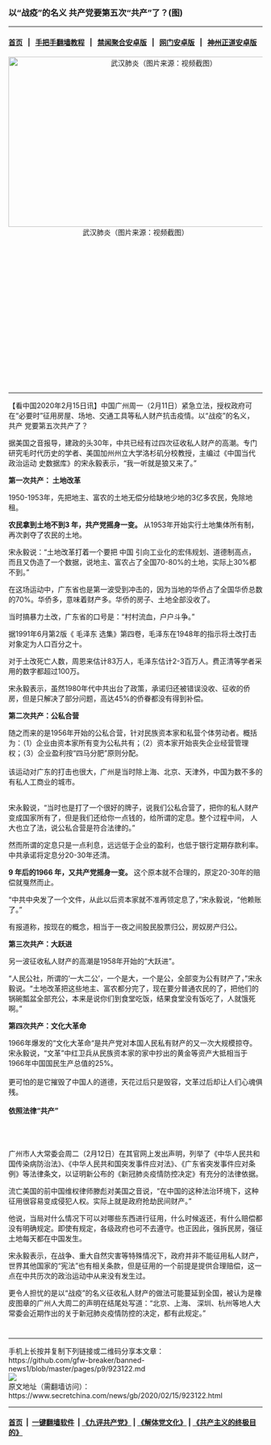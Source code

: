 ### 以“战疫”的名义 共产党要第五次“共产”了？(图)
------------------------

#### [首页](https://github.com/gfw-breaker/banned-news1/blob/master/README.md) &nbsp;&nbsp;|&nbsp;&nbsp; [手把手翻墙教程](https://github.com/gfw-breaker/guides/wiki) &nbsp;&nbsp;|&nbsp;&nbsp; [禁闻聚合安卓版](https://github.com/gfw-breaker/bn-android) &nbsp;&nbsp;|&nbsp;&nbsp; [网门安卓版](https://github.com/oGate2/oGate) &nbsp;&nbsp;|&nbsp;&nbsp; [神州正道安卓版](https://github.com/SzzdOgate/update) 



<div class="article_right" style="fone-color:#000">
 <p style="text-align:center">
  <img alt="武汉肺炎（图片来源：视频截图）" src="https://img3.secretchina.com/pic/2020/2-15/p2627541a344103611-ss.jpg" style="height:337px; width:600px"/>
  <br>
   武汉肺炎（图片来源：视频截图）
   <span id="hideid" name="hideid" style="color:red;display:none;">
    <span href="https://www.secretchina.com">
    </span>
   </span>
  </br>
 </p>
 <div id="txt-mid1-t21-2017">
  <ins class="adsbygoogle" data-ad-client="ca-pub-1276641434651360" data-ad-slot="2451032099" style="display:inline-block;width:336px;height:280px">
  </ins>
  

---


  </div>
 </div>
 <p>
  【看中国2020年2月15日讯】中国广州周一（2月11日）紧急立法，授权政府可在“必要时”征用房屋、场地、交通工具等私人财产抗击疫情。以“战疫”的名义，
  <span href="https://www.secretchina.com/news/gb/tag/共产" target="_blank">
   共产
  </span>
  党要第五次共产了？
  <span id="hideid" name="hideid" style="color:red;display:none;">
   <span href="https://www.secretchina.com">
   </span>
  </span>
 </p>
 <p>
  据美国之音报导，建政的头30年，中共已经有过四次征收私人财产的高潮。专门研究毛时代历史的学者、美国加州州立大学洛杉矶分校教授，主编过《中国当代
  <span href="https://www.secretchina.com/news/gb/tag/政治运动" target="_blank">
   政治运动
  </span>
  史数据库》的宋永毅表示，“我一听就是狼又来了。”
 </p>
 <p>
  <strong>
   第一次共产：
  </strong>
  <strong>
   土地改革
  </strong>
 </p>
 <p>
  1950-1953年，先把地主、富农的土地无偿分给缺地少地的3亿多农民，免除地租。
 </p>
 <p>
  <strong>
   农民拿到土地不到3
  </strong>
  <strong>
   年，共产党摇身一变。
  </strong>
  从1953年开始实行土地集体所有制，再次剥夺了农民的土地。
 </p>
 <p>
  宋永毅说：“土地改革打着一个要把
  <span href="https://www.secretchina.com" target="_blank">
   中国
  </span>
  引向工业化的宏伟规划、道德制高点，而且又伪造了一个数据，说地主、富农占了全国70-80%的土地，实际上30%都不到。”
 </p>
 <p>
  在这场运动中，广东省也是第一波受到冲击的，因为当地的华侨占了全国华侨总数的70%。华侨多，意味着财产多。华侨的房子、土地全部没收了。
 </p>
 <p>
  当时搞暴力土改，广东省的口号是：“村村流血，户户斗争。”
 </p>
 <p>
  据1991年6月第2版《
  <span href="https://www.secretchina.com/news/gb/tag/毛泽东" target="_blank">
   毛泽东
  </span>
  选集》第四卷，毛泽东在1948年的指示将土改打击对象定为人口百分之十。
 </p>
 <p>
  对于土改死亡人数，周恩来估计83万人，毛泽东估计2-3百万人。费正清等学者采用的数字都超过100万。
 </p>
 <p>
  宋永毅表示，虽然1980年代中共出台了政策，承诺归还被错误没收、征收的侨房，但是只解决了部分问题，高达45%的侨眷都没有得到补偿。
 </p>
 <p>
  <strong>
   第二次共产：公私合营
  </strong>
 </p>
 <p>
  随之而来的是1956年开始的公私合营，针对民族资本家和私营个体劳动者。概括为：（1）企业由资本家所有变为公私共有；（2）资本家开始丧失企业经营管理权；（3）企业盈利按“四马分肥”原则分配。
  <br>
   <br>
    该运动对广东的打击也很大，广州是当时除上海、北京、天津外，中国为数不多的有私人工商业的城市。
   </br>
  </br>
 </p>
 <p>
  宋永毅说，“当时也是打了一个很好的牌子，说我们公私合营了，把你的私人财产变成国家所有了，但是我们还给你一点钱的，给所谓的定息。整个过程中间， 人大也立了法，说公私合营是符合法律的。”
 </p>
 <center>
  <div style="max-width: 632px;height:180px; display: none; text-align: center; margin: 0 auto; overflow: hidden;overflow-x: hidden;">
   <div id="taboola-midarticle-thumbnails" style="max-width: 632px;height:180px;overflow: hidden;overflow-x: hidden;">
   </div>
  </div>
  <div>
   <ins class="adsbygoogle" data-ad-client="ca-pub-1276641434651360" data-ad-format="fluid" data-ad-layout="in-article" data-ad-slot="5164544770" style="display:block; text-align:center;">
   </ins>
  </div>
 </center>
 <p>
  然而所谓的定息只是一点利息，远远低于企业的盈利，也低于银行定期存款利率。中共承诺将定息分20-30年还清。
 </p>
 <p>
  <strong>
   9
  </strong>
  <strong>
   年后的1966
  </strong>
  <strong>
   年，又共产党摇身一变。
  </strong>
  这个原本就不合理的，原定20-30年的赔偿就戛然而止。
 </p>
 <p>
  “中共中央发了一个文件，从此以后资本家就不准再领定息了，”宋永毅说，“他赖账了。”
 </p>
 <p>
  有报道称，按现在的概念，相当于一夜之间股民股票归公，房奴房产归公。
 </p>
 <p>
  <strong>
   第三次共产：大跃进
  </strong>
 </p>
 <center>
  <ins class="adsbygoogle" data-ad-client="ca-pub-1276641434651360" data-ad-format="fluid" data-ad-layout="in-article" data-ad-slot="3646767294" style="display:block; text-align:center;">
  </ins>
 </center>
 <p>
  另一波征收私人财产的高潮是1958年开始的“大跃进”。
 </p>
 <p>
  “人民公社，所谓的‘一大二公’，一个是大，一个是公，全部变为公有财产了，”宋永毅说。“土地改革把这些地主、富农都分完了，现在要分普通农民的了，把他们的锅碗瓢盆全部充公，本来是说你们到食堂吃饭，结果食堂没有饭吃了，人就饿死啊。”
 </p>
 <p>
  <strong>
   第四次共产：文化大革命
  </strong>
 </p>
 <p>
  1966年爆发的“文化大革命“是共产党对本国人民私有财产的又一次大规模掠夺。宋永毅说，“文革”中红卫兵从民族资本家的家中抄出的黄金等资产大抵相当于1966年中国国民生产总值的25%。
  <br>
   <br>
    更可怕的是它摧毁了中国人的道德，天花过后只是毁容，文革过后却让人们心魂俱残。
    <br>
     <br>
      <strong>
       依照法律“共产”
      </strong>
     </br>
    </br>
   </br>
  </br>
 </p>
 <p>
  广州市人大常委会周二（2月12日）在其官网上发出声明，列举了《中华人民共和国传染病防治法》、《中华人民共和国突发事件应对法》、《广东省突发事件应对条例》等法律条文，以证明新公布的《新冠肺炎疫情防控决定》有充分的法律依据。
 </p>
 <p>
  流亡美国的前中国维权律师滕彪对美国之音说，“在中国的这种法治环境下，这种征用很容易变成侵犯人权。实际上就是政府抢劫民间财产。”
 </p>
 <p>
  他说，当局对什么情况下可以对哪些东西进行征用，什么时候返还，有什么赔偿都没有明确规定。即使有规定，各级政府也可不去遵守。也正因此，强拆民房，强征土地每天都在中国发生。
 </p>
 <p>
  宋永毅表示，在战争、重大自然灾害等特殊情况下，政府并非不能征用私人财产，世界其他国家的“宪法”也有相关条款，但是征用的一个前提是提供合理赔偿，这一点在中共历次的政治运动中从来没有发生过。
 </p>
 <p>
  更令人担忧的是以“战疫”的名义征收私人财产的做法可能蔓延到全国，被认为是橡皮图章的广州人大周二的声明在结尾处写道：“北京、上海、 深圳、杭州等地人大常委会近期作出的关于新冠肺炎疫情防控的决定，都有此规定。”
  <center>
   <div>
    <div id="txt-mid2-t22-2017" style="display: block;  max-height: 351px;  overflow: hidden;">
     <div id="SC-21xxx">
     </div>
     <ins class="adsbygoogle" data-ad-client="ca-pub-1276641434651360" data-ad-format="auto" data-ad-slot="4301710469" data-full-width-responsive="true" style="display:block">
     </ins>
    </div>
   </div>
  </center>
  <div style="padding-top:12px;">
  </div>
 </p>
</div>

<hr/>
手机上长按并复制下列链接或二维码分享本文章：<br/>
https://github.com/gfw-breaker/banned-news1/blob/master/pages/p9/923122.md <br/>
<a href='https://github.com/gfw-breaker/banned-news1/blob/master/pages/p9/923122.md'><img src='https://github.com/gfw-breaker/banned-news1/blob/master/pages/p9/923122.md.png'/></a> <br/>
原文地址（需翻墙访问）：https://www.secretchina.com/news/gb/2020/02/15/923122.html


------------------------
#### [首页](https://github.com/gfw-breaker/banned-news1/blob/master/README.md) &nbsp;|&nbsp; [一键翻墙软件](https://github.com/gfw-breaker/nogfw/blob/master/README.md) &nbsp;| [《九评共产党》](https://github.com/gfw-breaker/9ping.md/blob/master/README.md#九评之一评共产党是什么) | [《解体党文化》](https://github.com/gfw-breaker/jtdwh.md/blob/master/README.md) | [《共产主义的终极目的》](https://github.com/gfw-breaker/gczydzjmd.md/blob/master/README.md)


<img src='http://gfw-breaker.win/banned-news/pages/p9/923122.md' width='0px' height='0px'/>